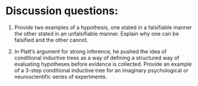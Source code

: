 # Discussion questions: 

1. Provide two examples of a hypothesis, one stated in a falsifiable manner the other stated in an unfalsifiable manner. Explain why one can be falsified and the other cannot.

2. In Platt’s argument for strong inference, he pushed the idea of conditional inductive trees as a way of defining a structured way of evaluating hypotheses before evidence is collected. Provide an example of a 3-step conditional inductive tree for an imaginary psychological or neuroscientific series of experiments.
